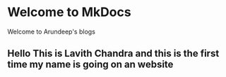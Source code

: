 # Welcome to MkDocs

Welcome to Arundeep's blogs



## Hello This is Lavith Chandra and this is the first time my name is going on an website

